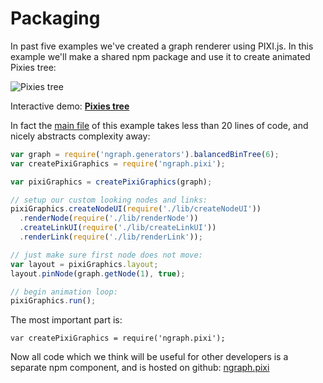 # Packaging

In past five examples we've created a graph renderer using PIXI.js. In this
example we'll make a shared npm package and use it to create animated Pixies tree:

![Pixies tree](http://i.snag.gy/XNxJV.jpg)

Interactive demo: **[Pixies tree](http://anvaka.github.io/ngraph/examples/pixi.js/06%20-%20Packaging/)**


In fact the [main file](index.js) of this example takes less than 20 lines of code, and 
nicely abstracts complexity away:

``` js
var graph = require('ngraph.generators').balancedBinTree(6);
var createPixiGraphics = require('ngraph.pixi');

var pixiGraphics = createPixiGraphics(graph);

// setup our custom looking nodes and links:
pixiGraphics.createNodeUI(require('./lib/createNodeUI'))
  .renderNode(require('./lib/renderNode'))
  .createLinkUI(require('./lib/createLinkUI'))
  .renderLink(require('./lib/renderLink'));

// just make sure first node does not move:
var layout = pixiGraphics.layout;
layout.pinNode(graph.getNode(1), true);

// begin animation loop:
pixiGraphics.run();
```

The most important part is:

```
var createPixiGraphics = require('ngraph.pixi');
```

Now all code which we think will be useful for other developers is a separate
npm component, and is hosted on github: [ngraph.pixi](https://github.com/anvaka/ngraph.pixi)
